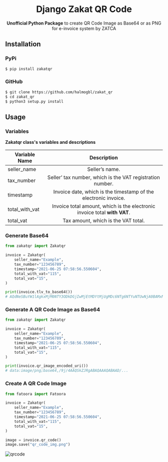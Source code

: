 <div align="center">
    <h1>Django Zakat QR Code </h1>
    <p><strong>Unofficial Python Package</strong> to create QR Code Image as Base64 or as PNG for e-invoice system by ZATCA</p>
</div>

## Installation

### PyPi

```bash
$ pip install zakatqr
```

### GitHub

```bash
$ git clone https://github.com/halmogbl/zakat_qr
$ cd zakat_qr
$ python3 setup.py install
```

## Usage

### Variables

**Zakatqr class's variables and descriptions**

| Variable Name| Description|
|--------------|:-----:|
| seller_name  | Seller’s name. |
|  tax_number  | Seller’ tax number, which is the VAT registration number. |
| timestamp | Invoice date, which is the timestamp of the electronic invoice.|
| total_with_vat |  Invoice total amount, which is the electronic invoice total **with VAT**.|
| total_vat   |  Tax amount, which is the VAT total. |

### Generate Base64

```python
from zakatqr import Zakatqr

invoice = Zakatqr(
    seller_name="Example",
    tax_number="123456789", 
    timestamp="2021-06-25 07:58:56.550604", 
    total_with_vat="115",
    total_vat="15",
)

print(invoice.tlv_to_base64())
# AQdNeSBuYW1lAgkxMjM0NTY3ODkDGjIwMjEtMDYtMjUgMDc6NTg6NTYuNTUwNjA0BAMxMTUFAjE1
```

### Generate A QR Code Image as Base64

```python
from zakatqr import Zakatqr

invoice = Zakatqr(
    seller_name="Example",
    tax_number="123456789", 
    timestamp="2021-06-25 07:58:56.550604", 
    total_with_vat="115",
    total_vat="15",
)

print(invoice.qr_image_encoded_uri())
# data:image/png;base64,/9j/4AAQSkZJRgABAQAAAQABAAD/...
```

### Create A QR Code Image


```python
from fatoora import Fatoora

invoice = Zakatqr(
    seller_name="Example",
    tax_number="123456789", 
    timestamp="2021-06-25 07:58:56.550604", 
    total_with_vat="115",
    total_vat="15",
)

image = invoice.qr_code()
image.save("qr_code_img.png")
```

![qrcode](https://user-images.githubusercontent.com/47291955/152148241-daaabd0f-3c16-4a58-8678-106e835eb488.png)
